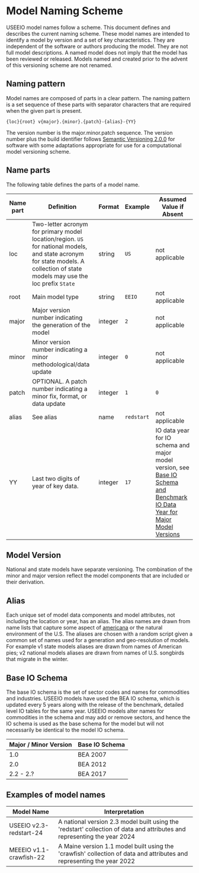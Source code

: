 # Model Naming Scheme

USEEIO model names follow a scheme. 
This document defines and describes the current naming scheme.
These model names are intended to identify a model by version and a set of key characteristics. 
They are independent of the software or authors producing the model.
They are not full model descriptions.
A named model does not imply that the model has been reviewed or released. 
Models named and created prior to the advent of this versioning scheme are not renamed. 

## Naming pattern
Model names are composed of parts in a clear pattern.
The naming pattern is a set sequence of these parts with separator characters that are required when the given part is present.
```
{loc}{root} v{major}.{minor}.{patch}-{alias}-{YY}
```
The version number is the major.minor.patch sequence. The version number plus the build identifier follows [Semantic Versioning 2.0.0](https://semver.org/spec/v2.0.0.html) for software with some adaptations appropriate for use for a computational model versioning scheme.

## Name parts
The following table defines the parts of a model name.

| Name part | Definition                                                                                                          | Format                      | Example    | Assumed Value if Absent                                                                                                                                                                           |
|-----------|---------------------------------------------------------------------------------------------------------------------|-----------------------------|------------|---------------------------------------------------------------------------------------------------------------------------------------------------------------------------------------------------|
| loc       | Two-letter acronym for primary model location/region. `US` for national models, and state acronym for state models. A collection of state models may use the loc prefix `State` | string                      | `US`       | not applicable                                                                                                                                                                                    |
| root      | Main model type                                                                                                     | string                      | `EEIO`     | not applicable                                                                                                                                                                                    |
| major     | Major version number indicating the generation of the model                                                         | integer                     | `2`        | not applicable                                                                                                                                                                                    |
| minor     | Minor version number indicating a minor methodological/data update                                                  | integer                     | `0`        | not applicable                                                                                                                                                                                    |
| patch     | OPTIONAL. A patch number indicating a minor fix, format, or data update                                             | integer                     | `1`        | `0`                                                                                                                                                                                               |
| alias     | See alias                                                                                                           | name                        | `redstart` | not applicable                                                                                                                                                                                    |
| YY        | Last two digits of year of key data.                                                                                | integer                     | `17`       | IO data year for IO schema and major model version, see [Base IO Schema and Benchmark IO Data Year for Major Model Versions](#base-io-schema) |

## Model Version
National and state models have separate versioning. 
The combination of the minor and major version reflect the model components that are included or their derivation.

## Alias
Each unique set of model data components and model attributes, not including the location or year, has an alias.
The alias names are drawn from name lists that capture some aspect of [americana](https://en.wikipedia.org/wiki/Americana_(culture)) or the natural environment of the U.S.
The aliases are chosen with a random script given a common set of names used for a generation and geo-resolution of models. 
For example v1 state models aliases are drawn from names of American pies; v2 national models aliases are drawn from names of U.S. songbirds that migrate in the winter.

## Base IO Schema 
The base IO schema is the set of sector codes and names for commodities and industries.
USEEIO models have used the BEA IO schema, which is updated every 5 years along with the release of the benchmark, detailed level IO tables for the same year.
USEEIO models alter names for commodities in the schema and may add or remove sectors, and hence the IO schema is used as the base schema for the model but will not necessarily be identical to the model IO schema.

| Major / Minor Version | Base IO Schema |
|-----------------------|----------------|
| 1.0                   | BEA 2007       |
| 2.0                   | BEA 2012       |
| 2.2 - 2.?             | BEA 2017       |

## Examples of model names

| Model Name              | Interpretation                                                                                                           |
|-------------------------|--------------------------------------------------------------------------------------------------------------------------|
| USEEIO v2.3-redstart-24 | A national version 2.3 model built using the 'redstart' collection of data and attributes and representing the year 2024 |
| MEEEIO v1.1-crawfish-22 | A Maine version 1.1 model built using the 'crawfish' collection of data and attributes and representing the year 2022   |

